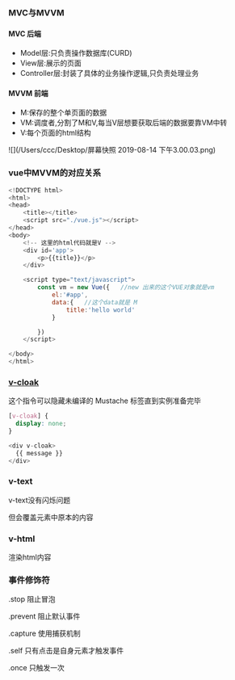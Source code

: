 

### MVC与MVVM

#### MVC 后端

- Model层:只负责操作数据库(CURD)
- View层:展示的页面
- Controller层:封装了具体的业务操作逻辑,只负责处理业务

#### MVVM 前端

- M:保存的整个单页面的数据
- VM:调度者,分割了M和V,每当V层想要获取后端的数据要靠VM中转
- V:每个页面的html结构

![](/Users/ccc/Desktop/屏幕快照 2019-08-14 下午3.00.03.png)

### vue中MVVM的对应关系

```js
<!DOCTYPE html>
<html>
<head>
	<title></title>
	<script src="./vue.js"></script>
</head>
<body>
	<!-- 这里的html代码就是V -->
	<div id='app'>
		<p>{{title}}</p>
	</div>

	<script type="text/javascript">
		const vm = new Vue({   //new 出来的这个VUE对象就是vm
			el:'#app',
			data:{   //这个data就是 M
				title:'hello world'
			}

		})
	</script>

</body>
</html>
```

### [v-cloak](https://cn.vuejs.org/v2/api/#v-cloak)

这个指令可以隐藏未编译的 Mustache 标签直到实例准备完毕

```css
[v-cloak] {
  display: none;
}
```

```js
<div v-cloak>
  {{ message }}
</div>
```

### v-text

v-text没有闪烁问题

但会覆盖元素中原本的内容

### v-html

渲染html内容

### 事件修饰符

.stop 阻止冒泡

.prevent  阻止默认事件

.capture  使用捕获机制

.self   只有点击是自身元素才触发事件

.once 只触发一次



